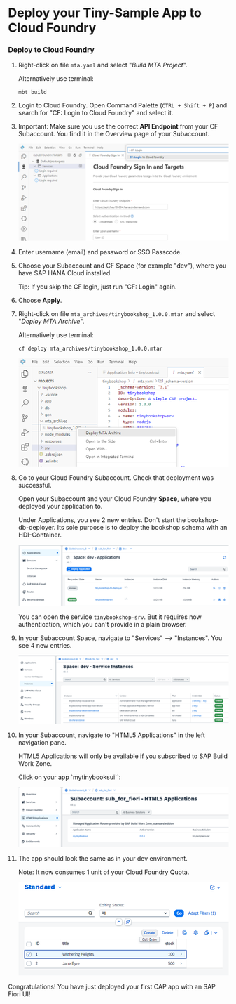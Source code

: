 # Deploy your Tiny-Sample App to Cloud Foundry
        

### Deploy to Cloud Foundry

1. Right-click on file `mta.yaml` and select "*Build MTA Project*". 

    Alternatively use terminal:

    ```
    mbt build
    ```

2. Login to Cloud Foundry. Open Command Palette (`CTRL + Shift + P`) and search for "CF: Login to Cloud Foundry" and select it.


3. Important: Make sure you use the correct **API Endpoint** from your CF Subaccount. You find it in the Overview page of your Subaccount.

   ![Login Cloud Foundry](images/0_cf_login_1.png)

4. Enter username (email) and password or SSO Passcode.

5. Choose your Subaccount and CF Space (for example "dev"), where you have SAP HANA Cloud installed. 
  
    Tip: If you skip the CF login, just run "CF: Login" again.

6. Choose **Apply**. 

7. Right-click on file `mta_archives/tinybookshop_1.0.0.mtar` and select "*Deploy MTA Archive*". 

    Alternatively use terminal:

    ```
    cf deploy mta_archives/tinybookshop_1.0.0.mtar
    ```

    ![](images/tinysample/2_tiny_deploy_1.png)


8. Go to your Cloud Foundry Subaccount. Check that deployment was successful.

    Open your Subaccount and your Cloud Foundry **Space**, where you deployed your application to.

    Under Applications, you see 2 new entries. Don't start the bookshop-db-deployer. Its sole purpose is to deploy the bookshop schema with an HDI-Container.

    ![](images/tinysample/2_tiny_deploy_2_newapps.png)

    You can open the service `tinybookshop-srv`. But it requires now authentication, which you can't provide in a plain browser.

    
9.  In your Subaccount Space, navigate to "Services" --> "Instances". You see 4 new entries.

     ![](images/tinysample/2_tiny_deploy_3_instances.png)



10. In your Subaccount, navigate to "HTML5 Applications" in the left navigation pane.
  
     HTML5 Applications will only be available if you subscribed to SAP Build Work Zone. 

     Click on your app `mytinybooksui``:
 
     ![](images/tinysample/2_tiny_deploy_4_managedapp.png)

11. The app should look the same as in your dev environment. 

     Note: It now consumes 1 unit of your Cloud Foundry Quota.

     ![New Fiori app](images/tinysample/2_tiny_dev_11_newfiori_draft.png)


Congratulations! You have just deployed your first CAP app with an SAP Fiori UI!

